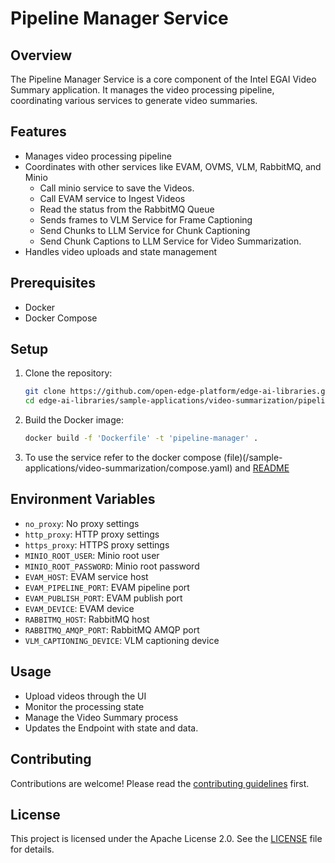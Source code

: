 # Pipeline Manager Service

## Overview
The Pipeline Manager Service is a core component of the Intel EGAI Video Summary application. It manages the video processing pipeline, coordinating various services to generate video summaries.

## Features
- Manages video processing pipeline
- Coordinates with other services like EVAM, OVMS, VLM, RabbitMQ, and Minio
    - Call minio service to save the Videos.
    - Call EVAM service to Ingest Videos
    - Read the status from the RabbitMQ Queue
    - Sends frames to VLM Service for Frame Captioning
    - Send Chunks to LLM Service for Chunk Captioning
    - Send Chunk Captions to LLM Service for Video Summarization.
- Handles video uploads and state management

## Prerequisites
- Docker
- Docker Compose

## Setup
1. Clone the repository:
   ```sh
   git clone https://github.com/open-edge-platform/edge-ai-libraries.git edge-ai-libraries
   cd edge-ai-libraries/sample-applications/video-summarization/pipeline-manager
   ```
2. Build the Docker image:
   ```sh
   docker build -f 'Dockerfile' -t 'pipeline-manager' .
   ```
3. To use the service refer to the docker compose (file)(/sample-applications/video-summarization/compose.yaml) and [README](/sample-applications/video-summarization/README.md)

## Environment Variables
- `no_proxy`: No proxy settings
- `http_proxy`: HTTP proxy settings
- `https_proxy`: HTTPS proxy settings
- `MINIO_ROOT_USER`: Minio root user
- `MINIO_ROOT_PASSWORD`: Minio root password
- `EVAM_HOST`: EVAM service host
- `EVAM_PIPELINE_PORT`: EVAM pipeline port
- `EVAM_PUBLISH_PORT`: EVAM publish port
- `EVAM_DEVICE`: EVAM device
- `RABBITMQ_HOST`: RabbitMQ host
- `RABBITMQ_AMQP_PORT`: RabbitMQ AMQP port
- `VLM_CAPTIONING_DEVICE`: VLM captioning device

## Usage
- Upload videos through the UI
- Monitor the processing state
- Manage the Video Summary process 
- Updates the Endpoint with state and data.

## Contributing
Contributions are welcome! Please read the [contributing guidelines](../../../../CONTRIBUTING.md) first.

## License
This project is licensed under the Apache License 2.0. See the [LICENSE](../../../../LICENSE) file for details.